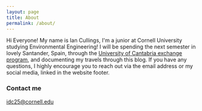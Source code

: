 ```yaml
---
layout: page
title: About
permalink: /about/
---
```


Hi Everyone!  My name is Ian Cullings, I'm a junior at Cornell University studying Environmental Engineering!  I will be spending the next semester in lovely Santander, Spain, through the [University of Cantabria exchange program](http://ceeserver.cee.cornell.edu/eac20/spain/), and documenting my travels through this blog.  If you have any questions, I highly encourage you to reach out via the email address or my social media, linked in the website footer.

### Contact me

[idc25@cornell.edu](mailto:email@domain.com)
